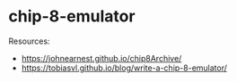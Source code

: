 # chip-8-emulator

Resources:
- https://johnearnest.github.io/chip8Archive/
- https://tobiasvl.github.io/blog/write-a-chip-8-emulator/
